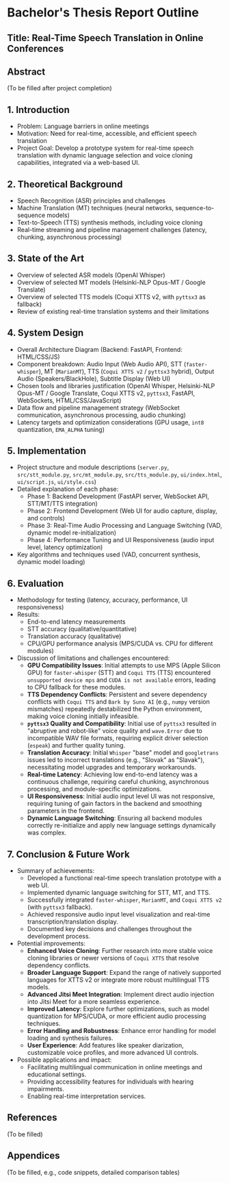 # Bachelor's Thesis Report Outline

## Title: Real-Time Speech Translation in Online Conferences

## Abstract

(To be filled after project completion)

## 1. Introduction

- Problem: Language barriers in online meetings
- Motivation: Need for real-time, accessible, and efficient speech translation
- Project Goal: Develop a prototype system for real-time speech translation with dynamic language selection and voice cloning capabilities, integrated via a web-based UI.

## 2. Theoretical Background

- Speech Recognition (ASR) principles and challenges
- Machine Translation (MT) techniques (neural networks, sequence-to-sequence models)
- Text-to-Speech (TTS) synthesis methods, including voice cloning
- Real-time streaming and pipeline management challenges (latency, chunking, asynchronous processing)

## 3. State of the Art

- Overview of selected ASR models (OpenAI Whisper)
- Overview of selected MT models (Helsinki-NLP Opus-MT / Google Translate)
- Overview of selected TTS models (Coqui XTTS v2, with `pyttsx3` as fallback)
- Review of existing real-time translation systems and their limitations

## 4. System Design

- Overall Architecture Diagram (Backend: FastAPI, Frontend: HTML/CSS/JS)
- Component breakdown: Audio Input (Web Audio API), STT (`faster-whisper`), MT (`MarianMT`), TTS (`Coqui XTTS v2` / `pyttsx3` hybrid), Output Audio (Speakers/BlackHole), Subtitle Display (Web UI)
- Chosen tools and libraries justification (OpenAI Whisper, Helsinki-NLP Opus-MT / Google Translate, Coqui XTTS v2, `pyttsx3`, FastAPI, WebSockets, HTML/CSS/JavaScript)
- Data flow and pipeline management strategy (WebSocket communication, asynchronous processing, audio chunking)
- Latency targets and optimization considerations (GPU usage, `int8` quantization, `EMA_ALPHA` tuning)

## 5. Implementation

- Project structure and module descriptions (`server.py`, `src/stt_module.py`, `src/mt_module.py`, `src/tts_module.py`, `ui/index.html`, `ui/script.js`, `ui/style.css`)
- Detailed explanation of each phase:
  - Phase 1: Backend Development (FastAPI server, WebSocket API, STT/MT/TTS integration)
  - Phase 2: Frontend Development (Web UI for audio capture, display, and controls)
  - Phase 3: Real-Time Audio Processing and Language Switching (VAD, dynamic model re-initialization)
  - Phase 4: Performance Tuning and UI Responsiveness (audio input level, latency optimization)
- Key algorithms and techniques used (VAD, concurrent synthesis, dynamic model loading)

## 6. Evaluation

- Methodology for testing (latency, accuracy, performance, UI responsiveness)
- Results:
  - End-to-end latency measurements
  - STT accuracy (qualitative/quantitative)
  - Translation accuracy (qualitative)
  - CPU/GPU performance analysis (MPS/CUDA vs. CPU for different modules)
- Discussion of limitations and challenges encountered:
  - **GPU Compatibility Issues**: Initial attempts to use MPS (Apple Silicon GPU) for `faster-whisper` (STT) and `Coqui TTS` (TTS) encountered `unsupported device mps` and `CUDA is not available` errors, leading to CPU fallback for these modules.
  - **TTS Dependency Conflicts**: Persistent and severe dependency conflicts with `Coqui TTS` and `Bark by Suno AI` (e.g., `numpy` version mismatches) repeatedly destabilized the Python environment, making voice cloning initially infeasible.
  - **`pyttsx3` Quality and Compatibility**: Initial use of `pyttsx3` resulted in "abruptive and robot-like" voice quality and `wave.Error` due to incompatible WAV file formats, requiring explicit driver selection (`espeak`) and further quality tuning.
  - **Translation Accuracy**: Initial `Whisper` "base" model and `googletrans` issues led to incorrect translations (e.g., "Slovak" as "Slavak"), necessitating model upgrades and temporary workarounds.
  - **Real-time Latency**: Achieving low end-to-end latency was a continuous challenge, requiring careful chunking, asynchronous processing, and module-specific optimizations.
  - **UI Responsiveness**: Initial audio input level UI was not responsive, requiring tuning of gain factors in the backend and smoothing parameters in the frontend.
  - **Dynamic Language Switching**: Ensuring all backend modules correctly re-initialize and apply new language settings dynamically was complex.

## 7. Conclusion & Future Work

- Summary of achievements:
  - Developed a functional real-time speech translation prototype with a web UI.
  - Implemented dynamic language switching for STT, MT, and TTS.
  - Successfully integrated `faster-whisper`, `MarianMT`, and `Coqui XTTS v2` (with `pyttsx3` fallback).
  - Achieved responsive audio input level visualization and real-time transcription/translation display.
  - Documented key decisions and challenges throughout the development process.
- Potential improvements:
  - **Enhanced Voice Cloning**: Further research into more stable voice cloning libraries or newer versions of `Coqui XTTS` that resolve dependency conflicts.
  - **Broader Language Support**: Expand the range of natively supported languages for XTTS v2 or integrate more robust multilingual TTS models.
  - **Advanced Jitsi Meet Integration**: Implement direct audio injection into Jitsi Meet for a more seamless experience.
  - **Improved Latency**: Explore further optimizations, such as model quantization for MPS/CUDA, or more efficient audio processing techniques.
  - **Error Handling and Robustness**: Enhance error handling for model loading and synthesis failures.
  - **User Experience**: Add features like speaker diarization, customizable voice profiles, and more advanced UI controls.
- Possible applications and impact:
  - Facilitating multilingual communication in online meetings and educational settings.
  - Providing accessibility features for individuals with hearing impairments.
  - Enabling real-time interpretation services.

## References

(To be filled)

## Appendices

(To be filled, e.g., code snippets, detailed comparison tables)
